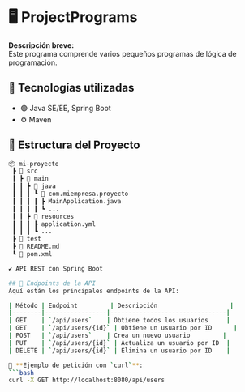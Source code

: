 # 🖥️ ProjectPrograms

**Descripción breve:**  
Este programa comprende varios pequeños programas de lógica de programación. 

## 🚀 Tecnologías utilizadas  
- 🟢 Java SE/EE, Spring Boot  
- ⚙️ Maven  

## 📂 Estructura del Proyecto  
```bash
📦 mi-proyecto
 ┣ 📂 src
 ┃ ┣ 📂 main
 ┃ ┃ ┣ 📂 java
 ┃ ┃ ┃ ┗ 📂 com.miempresa.proyecto
 ┃ ┃ ┃ ┃ ┣ MainApplication.java
 ┃ ┃ ┃ ┃ ┗ ...
 ┃ ┃ ┣ 📂 resources
 ┃ ┃ ┃ ┣ application.yml
 ┃ ┃ ┃ ┗ ...
 ┣ 📂 test
 ┣ 📄 README.md
 ┗ 📄 pom.xml

✔️ API REST con Spring Boot

## 📜 Endpoints de la API  
Aquí están los principales endpoints de la API:  

| Método | Endpoint         | Descripción                    |
|--------|-----------------|--------------------------------|
| GET    | `/api/users`    | Obtiene todos los usuarios     |
| GET    | `/api/users/{id}` | Obtiene un usuario por ID      |
| POST   | `/api/users`    | Crea un nuevo usuario         |
| PUT    | `/api/users/{id}` | Actualiza un usuario por ID  |
| DELETE | `/api/users/{id}` | Elimina un usuario por ID    |

🔹 **Ejemplo de petición con `curl`**:
```bash
curl -X GET http://localhost:8080/api/users

